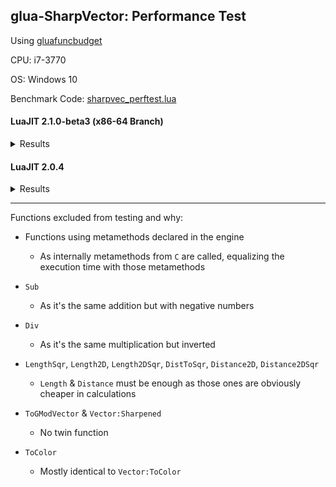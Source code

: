 ## glua-SharpVector: Performance Test
 Using [gluafuncbudget](https://gist.github.com/noaccessl/2336bb390aca15bc7ba50d2c9d966daa#file-gluafuncbudget-lua)

 CPU: i7-3770

 OS: Windows 10

 Benchmark Code: [sharpvec_perftest.lua](./sharpvec_perftest.lua)

#### LuaJIT 2.1.0-beta3 (x86-64 Branch)
<details> <summary>Results</summary>

![-](./img/x64/image-0.png)

![-](./img/x64/image-1.png)

![-](./img/x64/image-2.png)

![-](./img/x64/image-3.png)

![-](./img/x64/image-4.png)

![-](./img/x64/image-5.png)

![-](./img/x64/image-6.png)

![-](./img/x64/image-7.png)

![-](./img/x64/image-8.png)

![-](./img/x64/image-9.png)

![-](./img/x64/image-10.png)

![-](./img/x64/image-11.png)

![-](./img/x64/image-12.png)
</details>

#### LuaJIT 2.0.4
<details> <summary>Results</summary>

![-](./img/image-0.png)

![-](./img/image-1.png)

![-](./img/image-2.png)

![-](./img/image-3.png)

![-](./img/image-4.png)

![-](./img/image-5.png)

![-](./img/image-6.png)

![-](./img/image-7.png)

![-](./img/image-8.png)

![-](./img/image-9.png)

![-](./img/image-10.png)

![-](./img/image-11.png)

![-](./img/image-12.png)
</details>

---

 Functions excluded from testing and why:
 * Functions using metamethods declared in the engine
	* As internally metamethods from `C` are called, equalizing the execution time with those metamethods

 * `Sub`
	* As it's the same addition but with negative numbers

 * `Div`
	* As it's the same multiplication but inverted

 * `LengthSqr`, `Length2D`, `Length2DSqr`, `DistToSqr`, `Distance2D`, `Distance2DSqr`
	* `Length` & `Distance` must be enough as those ones are obviously cheaper in calculations

 * `ToGModVector` & `Vector:Sharpened`
	* No twin function

 * `ToColor`
	* Mostly identical to `Vector:ToColor`
